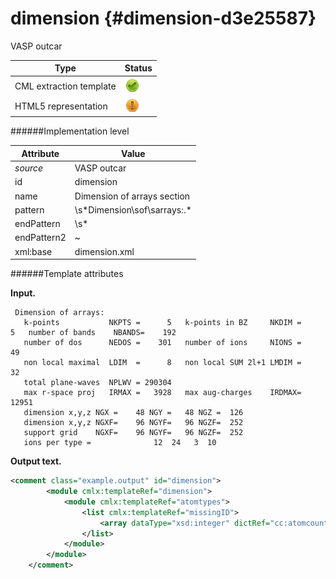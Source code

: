 # dimension {#dimension-d3e25587}

VASP outcar

| Type                                                                                                                                                | Status                                                                                                                                              |
|----|----|
| CML extraction template                                                                                                                             | ![](/imgs/Total.png)                                                                                                                                |
| HTML5 representation                                                                                                                                | ![](/imgs/Partial.png)                                                                                                                              |

######Implementation level

| Attribute                                                                                                                                           | Value                                                                                                                                               |
|----|----|
| *source*                                                                                                                                            | VASP outcar                                                                                                                                         |
| id                                                                                                                                                  | dimension                                                                                                                                           |
| name                                                                                                                                                | Dimension of arrays section                                                                                                                         |
| pattern                                                                                                                                             | \\s\*Dimension\\sof\\sarrays:.\*                                                                                                                    |
| endPattern                                                                                                                                          | \\s\*                                                                                                                                               |
| endPattern2                                                                                                                                         | \~                                                                                                                                                  |
| xml:base                                                                                                                                            | dimension.xml                                                                                                                                       |

######Template attributes

**Input.**

     Dimension of arrays:
       k-points           NKPTS =      5   k-points in BZ     NKDIM =      5   number of bands    NBANDS=    192
       number of dos      NEDOS =    301   number of ions     NIONS =     49
       non local maximal  LDIM  =      8   non local SUM 2l+1 LMDIM =     32
       total plane-waves  NPLWV = 290304
       max r-space proj   IRMAX =   3928   max aug-charges    IRDMAX=  12951
       dimension x,y,z NGX =    48 NGY =   48 NGZ =  126
       dimension x,y,z NGXF=    96 NGYF=   96 NGZF=  252
       support grid    NGXF=    96 NGYF=   96 NGZF=  252
       ions per type =              12  24   3  10

        

**Output text.**

```xml
<comment class="example.output" id="dimension">
        <module cmlx:templateRef="dimension">
            <module cmlx:templateRef="atomtypes">
                <list cmlx:templateRef="missingID">
                    <array dataType="xsd:integer" dictRef="cc:atomcount" size="4">12 24 3 10</array>
                </list>
            </module>
        </module> 
    </comment>
```
